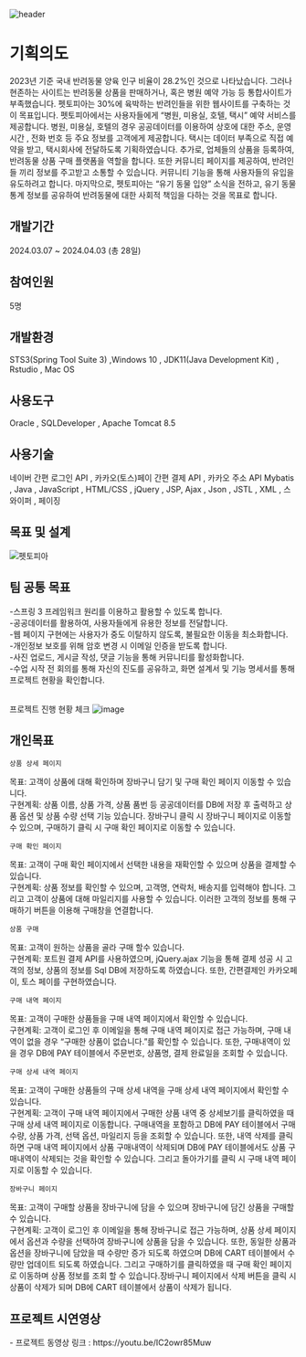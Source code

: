![header](https://capsule-render.vercel.app/api?type=waving&color=timeGradient&text=Petopia-Project%20%20&animation=twinkling&fontSize=50&fontAlignY=40&fontAlign=50&height=250)


<h1>기획의도</h1>
 2023년 기준 국내 반려동물 양육 인구 비율이 28.2%인 것으로 나타났습니다. 그러나 현존하는 사이트는 반려동물 상품을 판매하거나, 혹은 병원 예약 가능 등 통합사이트가 부족했습니다. 펫토피아는 30%에 육박하는 반려인들을 위한 웹사이트를 구축하는 것이 목표입니다.
 펫토피아에서는 사용자들에게 “병원, 미용실, 호텔, 택시” 예약 서비스를 제공합니다. 병원, 미용실, 호텔의 경우 공공데이터를 이용하여 상호에 대한 주소, 운영 시간 , 전화 번호 등 주요 정보를 고객에게 제공합니다. 택시는 데이터 부족으로 직접 예약을 받고, 택시회사에 전달하도록 기획하였습니다.
 추가로, 업체들의 상품을 등록하여, 반려동물 상품 구매 플랫폼을 역할을 합니다. 또한 커뮤니티 페이지를 제공하여, 반려인들 끼리 정보를 주고받고 소통할 수 있습니다. 커뮤니티 기능을 통해 사용자들의 유입을 유도하려고 합니다.
 마지막으로, 펫토피아는 “유기 동물 입양” 소식을 전하고, 유기 동물 통계 정보를 공유하여 반려동물에 대한 사회적 책임을 다하는 것을 목표로 합니다.

<h2>개발기간</h2>
 2024.03.07 ~ 2024.04.03 (총 28일)

<h2>참여인원</h2>
5명

<h2>개발환경</h2>
STS3(Spring Tool Suite 3) ,Windows 10 , JDK11(Java Development Kit) , Rstudio , Mac OS 

<h2>사용도구</h2>
Oracle , SQLDeveloper , Apache Tomcat 8.5 

<h2>사용기술</h2>
네이버 간편 로그인 API , 카카오(토스)페이  간편 결제 API , 카카오 주소 API
Mybatis , Java , JavaScript , HTML/CSS ,  jQuery , JSP, Ajax , Json , JSTL , XML ,  스와이퍼 , 페이징 

<h2>목표 및 설계</h2>

![펫토피아](https://github.com/JOOTAEHYEON/Petopia-Project1/assets/161558492/c16de581-415c-4633-9819-808b85385964)

<h2>팀 공통 목표</h2>
-스프링 3 프레임워크 원리를 이용하고 활용할 수 있도록 합니다.<br>
-공공데이터를 활용하여, 사용자들에게 유용한 정보를 전달합니다.<br>
-웹 페이지 구현에는 사용자가 중도 이탈하지 않도록, 불필요한 이동을 최소화합니다.<br>
-개인정보 보호를 위해 암호 변경 시 이메일 인증을 받도록 합니다.<br>
-사진 업로드, 게시글 작성, 댓글 기능을 통해 커뮤니티를 활성화합니다.<br>
-수업 시작 전 회의를 통해 자신의 진도를 공유하고, 화면 설계서 및 기능 명세서를 통해 프로젝트 현황을 확인합니다.<br><br>

프로젝트 진행 현황 체크
![image](https://github.com/JOOTAEHYEON/Petopia-Project1/assets/161558492/11ea9725-f6b6-4228-8e69-aec134ba02d4)

<h2>개인목표</h2>

	상품 상세 페이지
목표: 고객이 상품에 대해 확인하며 장바구니 담기 및 구매 확인 페이지 이동할 수 있습니다. <br> 
구현계획: 상품 이름, 상품 가격, 상품 품번 등 공공데이터를 DB에 저장 후 출력하고 상품 옵션 및 상품 수량 선택 기능 있습니다. 장바구니 클릭 시 장바구니 페이지로 이동할 수 있으며, 구매하기 클릭 시 구매 확인 페이지로 이동할 수 있습니다.  <br>

	구매 확인 페이지
목표: 고객이 구매 확인 페이지에서 선택한 내용을 재확인할 수 있으며 상품을 결제할 수 있습니다. <br>
구현계획: 상품 정보를 확인할 수 있으며, 고객명, 연락처, 배송지를 입력해야 합니다. 그리고 고객이 상품에 대해 마일리지를 사용할 수 있습니다. 이러한 고객의 정보를 통해 구매하기 버튼을 이용해 구매창을 연결합니다. <br>



    상품 구매
목표: 고객이 원하는 상품을 골라 구매 할수 있습니다. <br>
구현계획: 포트원 결제 API를 사용하였으며, jQuery.ajax 기능을 통해 결제 성공 시 고객의 정보, 상품의 정보를 Sql DB에 저장하도록 하였습니다. 또한, 간편결제인 카카오페이, 토스 페이를 구현하였습니다.  <br>
 

    구매 내역 페이지
목표: 고객이 구매한 상품들을 구매 내역 페이지에서 확인할 수 있습니다. <br> 
구현계획: 고객이 로그인 후 이메일을 통해 구매 내역 페이지로 접근 가능하며, 구매 내역이 없을 경우 “구매한 상품이 없습니다.”를 확인할 수 있습니다. 또한, 구매내역이 있을 경우 DB에 PAY 테이블에서 주문번호, 상품명, 결제 완료일을 조회할 수 있습니다. <br>

	구매 상세 내역 페이지
목표: 고객이 구매한 상품들의 구매 상세 내역을 구매 상세 내역 페이지에서 확인할 수 있습니다. <br>
구현계획: 고객이 구매 내역 페이지에서 구매한 상품 내역 중 상세보기를 클릭하였을 때 구매 상세 내역 페이지로 이동합니다.
구매내역을 포함하고 DB에 PAY 테이블에서 구매 수량, 상품 가격, 선택 옵션, 마일리지 등을 조회할 수 있습니다. 또한, 내역 삭제를 클릭하면 구매 내역 페이지에서 상품 구매내역이 삭제되며 DB에 PAY 테이블에서도 상품 구매내역이 삭제되는 것을 확인할 수 있습니다. 그리고 돌아가기를 클릭 시 구매 내역 페이지로 이동할  수 있습니다. <br>

	장바구니 페이지
목표: 고객이 구매할 상품을 장바구니에 담을 수 있으며 장바구니에 담긴 상품을 구매할 수 있습니다. <br>
구현계획: 고객이 로그인 후 이메일을 통해 장바구니로 접근 가능하며, 상품 상세 페이지에서 옵션과 수량을 선택하여 장바구니에 상품을 담을 수 있습니다. 또한, 동일한 상품과 옵션을 장바구니에 담았을 때 수량만 증가 되도록 하였으며 DB에 CART 테이블에서 수량만 업데이트 되도록 하였습니다. 그리고 구매하기를 클릭하였을 때 구매 확인 페이지로 이동하며 상품 정보를 조회 할 수 있습니다.장바구니 페이지에서 삭제 버튼을 클릭 시 상품이 삭제가 되며 DB에 CART 테이블에서 상품이 삭제가 됩니다. <br>


<h2>프로젝트 시연영상</h2>
- 프로젝트 동영상 링크 : https://youtu.be/IC2owr85Muw
